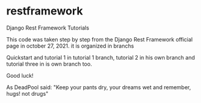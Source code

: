 # restframework
Django Rest Framework Tutorials

This code was taken step by step from the Django Rest Framework official page in october 27, 2021.
it is organized in branchs

Quickstart and tutorial 1 in tutorial 1 branch, tutorial 2 in his own branch and tutorial three in is own branch too.

Good luck!

As DeadPool said: "Keep your pants dry, your dreams wet and remember, hugs! not drugs"
